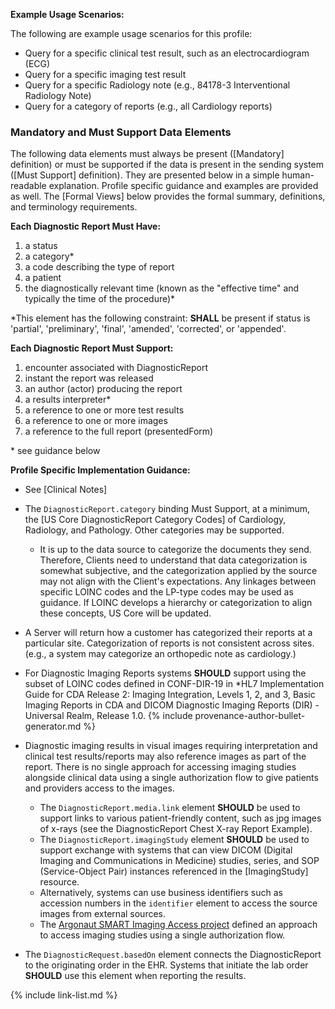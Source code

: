 
**Example Usage Scenarios:**

The following are example usage scenarios for this profile:

-   Query for a specific clinical test result, such as an electrocardiogram (ECG)
-   Query for a specific imaging test result
-   Query for a specific Radiology note (e.g., 84178-3 Interventional Radiology Note)
-   Query for a category of reports (e.g., all Cardiology reports)


### Mandatory and Must Support Data Elements

The following data elements must always be present ([Mandatory] definition) or must be supported if the data is present in the sending system ([Must Support] definition). They are presented below in a simple human-readable explanation. Profile specific guidance and examples are provided as well. The [Formal Views] below provides the formal summary, definitions, and terminology requirements.  

**Each Diagnostic Report Must Have:**

1. a status
1. a category*
1. a code describing the type of report
1. a patient
1. the diagnostically relevant time (known as the "effective time" and typically the time of the procedure)*

\*This element has the following constraint: **SHALL** be present if status is
'partial', 'preliminary', 'final', 'amended', 'corrected', or 'appended'.

**Each Diagnostic Report Must Support:**

1. encounter associated with DiagnosticReport
1. instant the report was released
1. an author (actor) producing the report
2. a results interpreter*
3. a reference to one or more test results
4. a reference to one or more images
5. a reference to the full report (presentedForm)

\* see guidance below

**Profile Specific Implementation Guidance:**

- See [Clinical Notes]
- The `DiagnosticReport.category` binding Must Support, at a minimum, the [US Core DiagnosticReport Category Codes] of Cardiology, Radiology, and Pathology. Other categories may be supported.
  - It is up to the data source to categorize the documents they send. Therefore, Clients need to understand that data categorization is somewhat subjective, and the categorization applied by the source may not align with the Client's expectations. Any linkages between specific LOINC codes and the LP-type codes may be used as guidance. If LOINC develops a hierarchy or categorization to align these concepts, US Core will be updated.
- A Server will return how a customer has categorized their reports at a particular site. Categorization of reports is not consistent across sites. (e.g., a system may categorize an orthopedic note as cardiology.)
- For Diagnostic Imaging Reports systems **SHOULD** support using the subset of  LOINC codes defined in CONF-DIR-19 in *HL7 Implementation Guide for CDA Release 2: Imaging Integration, Levels 1, 2, and 3, Basic Imaging Reports in CDA and DICOM Diagnostic Imaging Reports (DIR) - Universal Realm, Release 1.0.
{% include provenance-author-bullet-generator.md %}
-  Diagnostic imaging results in visual images requiring interpretation and clinical test results/reports may also reference images as part of the report. There is no single approach for accessing imaging studies alongside clinical data using a single authorization flow to give patients and providers access to the images.

   * The `DiagnosticReport.media.link` element **SHOULD** be used to support links to various patient-friendly content, such as jpg images of x-rays (see the DiagnosticReport Chest X-ray Report Example).
   * The `DiagnosticReport.imagingStudy` element **SHOULD** be used to support exchange with systems that can view <span class="bg-success" markdown="1">DICOM (Digital Imaging and Communications in Medicine) studies, series, and SOP (Service-Object Pair) instances</span><!-- new-content --> referenced in the [ImagingStudy] resource.
   * Alternatively, systems can use business identifiers such as accession numbers in the `identifier` element to access the source images from external sources.
   * The [Argonaut SMART Imaging Access project](https://confluence.hl7.org/spaces/AP/pages/161060067/SMART+Imaging+Access) defined an approach to access imaging studies using a single authorization flow.

- <span class="bg-success" markdown="1">The `DiagnosticRequest.basedOn` element connects the DiagnosticReport to the originating order in the EHR. Systems that initiate the lab order **SHOULD** use this element when reporting the results.</span><!-- new-content -->


{% include link-list.md %}
